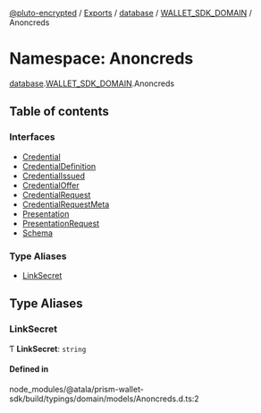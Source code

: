 [@pluto-encrypted](../README.md) / [Exports](../modules.md) / [database](database.md) / [WALLET\_SDK\_DOMAIN](database.WALLET_SDK_DOMAIN.md) / Anoncreds

# Namespace: Anoncreds

[database](database.md).[WALLET\_SDK\_DOMAIN](database.WALLET_SDK_DOMAIN.md).Anoncreds

## Table of contents

### Interfaces

- [Credential](../interfaces/database.WALLET_SDK_DOMAIN.Anoncreds.Credential.md)
- [CredentialDefinition](../interfaces/database.WALLET_SDK_DOMAIN.Anoncreds.CredentialDefinition.md)
- [CredentialIssued](../interfaces/database.WALLET_SDK_DOMAIN.Anoncreds.CredentialIssued.md)
- [CredentialOffer](../interfaces/database.WALLET_SDK_DOMAIN.Anoncreds.CredentialOffer.md)
- [CredentialRequest](../interfaces/database.WALLET_SDK_DOMAIN.Anoncreds.CredentialRequest.md)
- [CredentialRequestMeta](../interfaces/database.WALLET_SDK_DOMAIN.Anoncreds.CredentialRequestMeta.md)
- [Presentation](../interfaces/database.WALLET_SDK_DOMAIN.Anoncreds.Presentation.md)
- [PresentationRequest](../interfaces/database.WALLET_SDK_DOMAIN.Anoncreds.PresentationRequest.md)
- [Schema](../interfaces/database.WALLET_SDK_DOMAIN.Anoncreds.Schema.md)

### Type Aliases

- [LinkSecret](database.WALLET_SDK_DOMAIN.Anoncreds.md#linksecret)

## Type Aliases

### LinkSecret

Ƭ **LinkSecret**: `string`

#### Defined in

node_modules/@atala/prism-wallet-sdk/build/typings/domain/models/Anoncreds.d.ts:2
